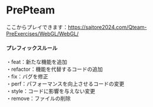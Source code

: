 # PrePteam
ここからプレイできます：https://saitore2024.com/Qteam-PreExercises/WebGL/WebGL/  

#### プレフィックスルール ####
・feat：新たな機能を追加  
・refactor：機能を代替するコードの追加  
・fix：バグを修正  
・perf：パフォーマンスを向上させるコードの変更  
・style：コードに影響を与えない変更  
・remove：ファイルの削除  
